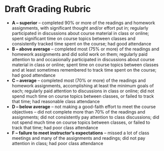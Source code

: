 # Draft Grading Rubric

* **A – superior** – completed 90% or more of the readings and homework assignments, with significant thought and/or effort put in; regularly participated in discussions about course material in class or online; spent significant time on course topics between classes and consistently tracked time spent on the course; had good attendance
* **B – above average** – completed most (75% or more) of the readings and homework assignments and did solid work on them; regularly paid attention to and occasionally participated in discussions about course material in class or online; spent time on course topics between classes and at least sometimes remembered to track time spent on the course; had good attendance
* **C – average** – completed most (70% or more) of the readings and homework assignments, accomplishing at least the minimum goals of each; regularly paid attention to discussions in class or online; did not spend much time on course topics between classes, or failed to track that time; had reasonable class attendance
* **D – below average** – not making a good-faith effort to meet the course objectives – did not complete more than 70% of the readings and assignments; did not consistently pay attention to class discussions; did not spend much time on course topics between classes, or failed to track that time; had poor class attendance
* **F – failure to meet instructor’s expectations** – missed a lot of class meetings and many of the assignments and readings; did not pay attention in class; had poor class attendance
